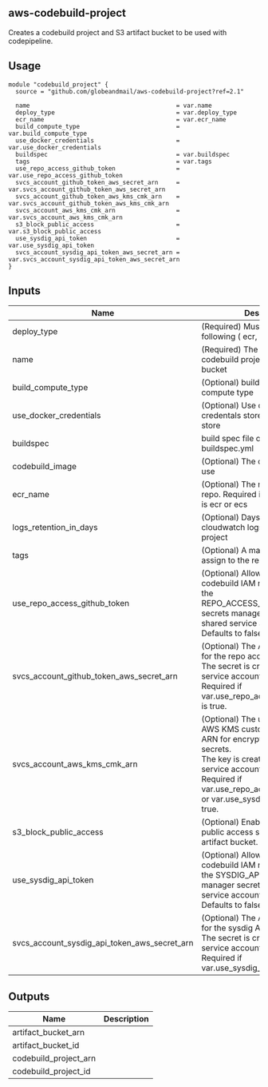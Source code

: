 ## aws-codebuild-project

Creates a codebuild project and S3 artifact bucket to be used with codepipeline.

## Usage

```hcl
module "codebuild_project" {
  source = "github.com/globeandmail/aws-codebuild-project?ref=2.1"

  name                                         = var.name
  deploy_type                                  = var.deploy_type
  ecr_name                                     = var.ecr_name
  build_compute_type                           = var.build_compute_type
  use_docker_credentials                       = var.use_docker_credentials
  buildspec                                    = var.buildspec
  tags                                         = var.tags
  use_repo_access_github_token                 = var.use_repo_access_github_token
  svcs_account_github_token_aws_secret_arn     = var.svcs_account_github_token_aws_secret_arn
  svcs_account_github_token_aws_kms_cmk_arn    = var.svcs_account_github_token_aws_kms_cmk_arn
  svcs_account_aws_kms_cmk_arn                 = var.svcs_account_aws_kms_cmk_arn
  s3_block_public_access                       = var.s3_block_public_access
  use_sysdig_api_token                         = var.use_sysdig_api_token
  svcs_account_sysdig_api_token_aws_secret_arn = var.svcs_account_sysdig_api_token_aws_secret_arn
}
```

## Inputs

| Name | Description | Type | Default | Required |
|------|-------------|:----:|:-----:|:-----:|
| deploy\_type | \(Required\) Must be one of the following \( ecr, ecs, lambda \) | string | n/a | yes |
| name | \(Required\) The name of the codebuild project and artifact bucket | string | n/a | yes |
| build\_compute\_type | \(Optional\) build environment compute type | string | `"BUILD_GENERAL1_SMALL"` | no |
| use\_docker\_credentials | \(Optional\) Use dockerhub credentals stored in parameter store | bool | false | no |
| buildspec | build spec file other than buildspec.yml | string | `"buildspec.yml"` | no |
| codebuild\_image | \(Optional\) The codebuild image to use | string | `"aws/codebuild/amazonlinux2-x86_64-standard:1.0"` | no |
| ecr\_name | \(Optional\) The name of the ECR repo. Required if var.deploy\_type is ecr or ecs | string | `"null"` | no |
| logs\_retention\_in\_days | \(Optional\) Days to keep the cloudwatch logs for this codebuild project | number | `"14"` | no |
| tags | \(Optional\) A mapping of tags to assign to the resource | map | `{}` | no |
| use\_repo\_access\_github\_token | \(Optional\) Allow the AWS codebuild IAM role read access to the REPO\_ACCESS\_GITHUB\_TOKEN secrets manager secret in the shared service account.<br>Defaults to false. | `bool` | `false` | no |
| svcs\_account\_github\_token\_aws\_secret\_arn | \(Optional\) The AWS secret ARN for the repo access Github token.<br>The secret is created in the shared service account.<br>Required if var.use\_repo\_access\_github\_token is true. | `string` | `null` | no |
| svcs\_account\_aws\_kms\_cmk\_arn | \(Optional\)  The us-east-1 region AWS KMS customer managed key ARN for encrypting all AWS secrets.<br>The key is created in the shared service account.<br>Required if var.use\_repo\_access\_github\_token or var.use\_sysdig\_api\_token is true. | `string` | `null` | no |
| s3\_block\_public\_access | \(Optional\) Enable the S3 block public access setting for the artifact bucket. | `bool` | `false` | no |
| use\_sysdig\_api\_token | \(Optional\) Allow the AWS codebuild IAM role read access to the SYSDIG\_API\_TOKEN secrets manager secret in the shared service account.<br>Defaults to false. | `bool` | `false` | no |
| svcs\_account\_sysdig\_api\_token\_aws\_secret\_arn | \(Optional\) The AWS secret ARN for the sysdig API token.<br>The secret is created in the shared service account.<br>Required if var.use\_sysdig\_api\_token is true. | `string` | `null` | no |

## Outputs

| Name | Description |
|------|-------------|
| artifact\_bucket\_arn |  |
| artifact\_bucket\_id |  |
| codebuild\_project\_arn |  |
| codebuild\_project\_id |  |
